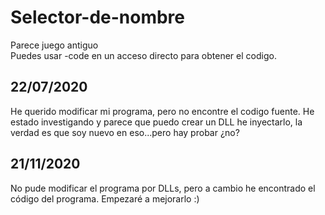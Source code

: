 # Selector-de-nombre
Parece juego antiguo  
Puedes usar -code en un acceso directo para obtener el codigo.
## 22/07/2020
He querido modificar mi programa, pero no encontre el codigo fuente. He estado investigando y parece que puedo crear un DLL he inyectarlo, la verdad es que soy nuevo en eso...pero hay probar ¿no?

## 21/11/2020
No pude modificar el programa por DLLs, pero a cambio he encontrado el código del programa.
Empezaré a mejorarlo :)